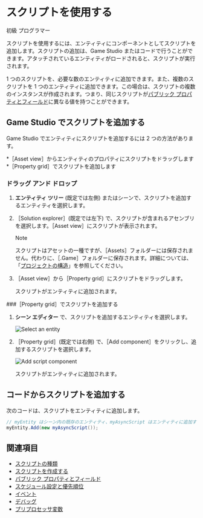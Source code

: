 # スクリプトを使用する

<span class="label label-doc-level">初級</span>
<span class="label label-doc-audience">プログラマー</span>

スクリプトを使用するには、エンティティにコンポーネントとしてスクリプトを追加します。スクリプトの追加は、Game Studio またはコードで行うことができます。アタッチされているエンティティがロードされると、スクリプトが実行されます。

1 つのスクリプトを、必要な数のエンティティに追加できます。また、複数のスクリプトを 1 つのエンティティに追加できます。この場合は、スクリプトの複数のインスタンスが作成されます。つまり、同じスクリプトが[パブリック プロパティとフィールド](public-properties-and-fields.md)に異なる値を持つことができます。

## Game Studio でスクリプトを追加する

Game Studio でエンティティにスクリプトを追加するには 2 つの方法があります。

*［Asset view］からエンティティのプロパティにスクリプトをドラッグします
*［Property grid］でスクリプトを追加します

### ドラッグ アンド ドロップ

1. **エンティティ ツリー** (既定では左側) またはシーンで、スクリプトを追加するエンティティを選択します。

2. ［Solution explorer］(既定では左下) で、スクリプトが含まれるアセンブリを選択します。［Asset view］にスクリプトが表示されます。

    >[!NOTE]
    >スクリプトはアセットの一種ですが、［Assets］フォルダーには保存されません。代わりに、［.Game］フォルダーに保存されます。詳細については、「[プロジェクトの構造](../files-and-folders/project-structure.md)」を参照してください。

3. ［Asset view］から［Property grid］にスクリプトをドラッグします。

   スクリプトがエンティティに追加されます。

###［Property grid］でスクリプトを追加する

1. **シーン エディター** で、スクリプトを追加するエンティティを選択します。

    ![Select an entity](media/select-entity.png)

2. ［Property grid］(既定では右側) で、［Add component］をクリックし、追加するスクリプトを選択します。

    ![Add script component](media/add-script-component.png)

    スクリプトがエンティティに追加されます。

## コードからスクリプトを追加する

次のコードは、スクリプトをエンティティに追加します。

```cs
// myEntity はシーン内の既存のエンティティ、myAsyncScript はエンティティに追加するスクリプト
myEntity.Add(new myAsyncScript());
```

## 関連項目

* [スクリプトの種類](types-of-script.md)
* [スクリプトを作成する](create-a-script.md)
* [パブリック プロパティとフィールド](public-properties-and-fields.md)
* [スケジュール設定と優先順位](scheduling-and-priorities.md)
* [イベント](events.md)
* [デバッグ](debugging.md)
* [プリプロセッサ変数](preprocessor-variables.md)
